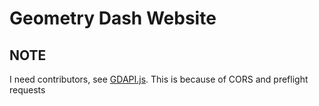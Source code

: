 # Geometry Dash Website
## NOTE
I need contributors, see [GDAPI.js](/GDAPI.js).
This is because of CORS and preflight requests